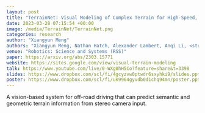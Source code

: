 ```yaml
---
layout: post
title: "TerrainNet: Visual Modeling of Complex Terrain for High-Speed, Off-Road Navigation"
date: 2023-03-28 07:15:54 +00:00
image: /media/TerrainNet/TerrainNet.png
categories: research
author: "Xiangyun Meng"
authors: "Xiangyun Meng, Nathan Hatch, Alexander Lambert, Anqi Li, <strong>Nolan Wagener</strong>, Matthew Schmittle, JoonHo Lee, Wentao Yuan, Zoey Chen, Samuel Deng, Greg Okopal, Dieter Fox, Byron Boots, Amirreza Shaban"
venue: "Robotics: Science and Systems (RSS)"
paper: https://arxiv.org/abs/2303.15771
website: https://sites.google.com/view/visual-terrain-modeling
talk: https://www.youtube.com/live/0-WXg0hH5Co?feature=share&t=3398
slides: https://www.dropbox.com/scl/fi/4gcyzvw0ptwdr6sxyhki9/slides.pptx?rlkey=ua3echtiftppf6xzm3su5d6k7&dl=0
poster: https://www.dropbox.com/scl/fi/uk9964gyvdb0d1chq94mn/poster.pptx?rlkey=uq5l30gv66onv6couv9z40ndk&dl=0
---
```

A vision-based system for off-road driving that can predict semantic and geometric terrain information from stereo camera input.
